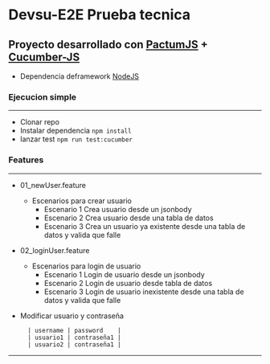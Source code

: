 # Devsu-E2E Prueba tecnica

## Proyecto desarrollado con [PactumJS](https://github.com/pactumjs/pactum) + [Cucumber-JS](https://github.com/cucumber/cucumber-js)

- Dependencia deframework [NodeJS](https://nodejs.org/en/download)
### Ejecucion simple

---

- Clonar repo
- Instalar dependencia `npm install`
- lanzar test `npm run test:cucumber`


### Features
---
- 01_newUser.feature
  - Escenarios para crear usuario
    - Escenario 1 Crea usuario desde un jsonbody
    - Escenario 2 Crea usuario desde una tabla de datos
    - Escenario 3 Crea un usuario ya existente desde una tabla de datos y valida que falle

- 02_loginUser.feature
  - Escenarios para login de usuario
    - Escenario 1 Login de usuario desde un jsonbody
    - Escenario 2 Login de usuario desde tabla de datos
    - Escenario 3 Login de usuario inexistente desde una tabla de datos y valida que falle

- Modificar usuario y contraseña
  ```
    | username | password    |
    | usuario1 | contraseña1 |
    | usuario2 | contraseña1 |
  ```

---
